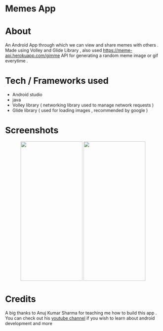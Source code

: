 # Memes App

# About
An Android App through which we can view and share memes with others .
Made using Volley and Glide Library , also used https://meme-api.herokuapp.com/gimme API for generating a random meme image or gif everytime .

# Tech / Frameworks used
- Android studio
- java
- Volley library ( networking library used to manage network requests )
- Glide library ( used for loading images , recommended by google )

# Screenshots
<p align="center">
  <img src="https://user-images.githubusercontent.com/76201176/118447366-50ebfc00-b70e-11eb-821e-8fb17a45a60c.jpeg" width = "200" height = "450">
  <img src="https://user-images.githubusercontent.com/76201176/118447472-6fea8e00-b70e-11eb-960f-ce4d1d95fb68.jpeg" width = "200" height = "450">
</p>

# Credits
A big thanks to Anuj Kumar Sharma for teaching me how to build this app . 
You can check out his [youtube channel](https://youtube.com/c/AnujBhaiya) if you wish to learn about android development and more  
